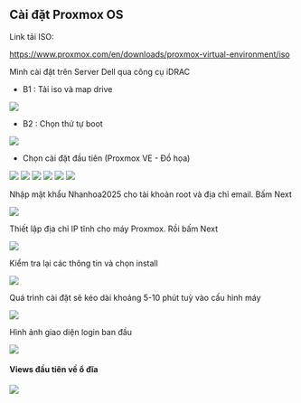 ## Cài đặt Proxmox OS

Link tải ISO:

https://www.proxmox.com/en/downloads/proxmox-virtual-environment/iso

Mình cài đặt trên Server Dell qua công cụ iDRAC

 + B1 : Tải iso và map drive

  <img src="proxmoximages/Screenshot_1.png">

 + B2 : Chọn thứ tự boot

  <img src="proxmoximages/Screenshot_2.png">

 + Chọn cài đặt đầu tiên (Proxmox VE - Đồ họa)

  <img src="proxmoximages/Screenshot_3.png">
  <img src="proxmoximages/Screenshot_4.png">
  <img src="proxmoximages/Screenshot_5.png">
  <img src="proxmoximages/Screenshot_6.png">
  <img src="proxmoximages/Screenshot_7.png">
  <img src="proxmoximages/Screenshot_8.png">

Nhập mật khẩu Nhanhoa2025 cho tài khoản root và địa chỉ email. Bấm Next

  <img src="proxmoximages/Screenshot_9.png">

Thiết lập địa chỉ IP tĩnh cho máy Proxmox. Rồi bấm Next

  <img src="proxmoximages/Screenshot_10.png">

Kiểm tra lại các thông tin và chọn install

  <img src="proxmoximages/Screenshot_11.png">

Quá trình cài đặt sẽ kéo dài khoảng 5-10 phút tuỳ vào cấu hình máy

  <img src="proxmoximages/Screenshot_12.png">

Hình ảnh giao diện login ban đầu

  <img src="proxmoximages/Screenshot_13.png">

#### Views đầu tiên về ổ đĩa

  <img src="proxmoximages/Screenshot_14.png">